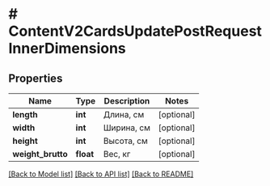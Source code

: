 # # ContentV2CardsUpdatePostRequestInnerDimensions

## Properties

Name | Type | Description | Notes
------------ | ------------- | ------------- | -------------
**length** | **int** | Длина, см | [optional]
**width** | **int** | Ширина, см | [optional]
**height** | **int** | Высота, см | [optional]
**weight_brutto** | **float** | Вес, кг | [optional]

[[Back to Model list]](../../README.md#models) [[Back to API list]](../../README.md#endpoints) [[Back to README]](../../README.md)

